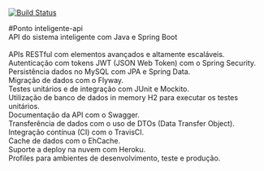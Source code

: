 [![Build Status](https://travis-ci.org/adaoodiego/Ponto-inteligente-api.svg?branch=master)](https://travis-ci.org/adaoodiego/Ponto-inteligente-api)

#Ponto inteligente-api<br/>
API do sistema inteligente com Java e Spring Boot 
<br/><br/>
APIs RESTful com elementos avançados e altamente escaláveis.<br/>
Autenticação com tokens JWT (JSON Web Token) com o Spring Security.<br/>
Persistência dados no MySQL com JPA e Spring Data.<br/>
Migração de dados com o Flyway.<br/>
Testes unitários e de integração com JUnit e Mockito.<br/>
Utilização de banco de dados in memory H2 para executar os testes unitários.<br/>
Documentação da API com o Swagger.<br/>
Transferência de dados com o uso de DTOs (Data Transfer Object).<br/>
Integração contínua (CI) com o TravisCI.<br/>
Cache de dados com o EhCache.<br/>
Suporte a deploy na nuvem  com Heroku.<br/>
Profiles para ambientes de desenvolvimento, teste e produção.<br/>




 
